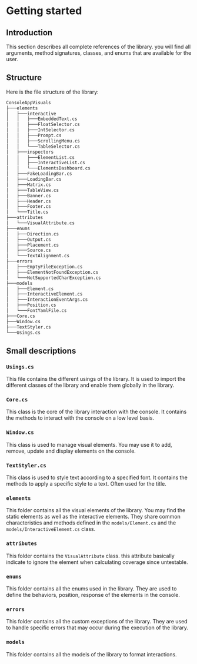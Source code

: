 # Getting started

## Introduction

This section describes all complete references of the library. you will find all arguments, method signatures, classes, and enums that are available for the user.

## Structure

Here is the file structure of the library:

```bash
ConsoleAppVisuals
├───elements
│   ├───interactive
│   │   ├───EmbeddedText.cs
│   │   ├───FloatSelector.cs
│   │   ├───IntSelector.cs
│   │   ├───Prompt.cs
│   │   ├───ScrollingMenu.cs
│   │   └───TableSelector.cs
│   ├───inspectors
│   │   ├───ElementList.cs
│   │   ├───InteractiveList.cs
│   │   └───ElementsDashboard.cs
│   ├───FakeLoadingBar.cs
│   ├───LoadingBar.cs
│   ├───Matrix.cs
│   ├───TableView.cs
│   ├───Banner.cs
│   ├───Header.cs
│   ├───Footer.cs
│   └───Title.cs
├───attributes
│   └───VisualAttribute.cs
├───enums
│   ├───Direction.cs
│   ├───Output.cs
│   ├───Placement.cs
│   ├───Source.cs
│   └───TextAlignment.cs
├───errors
│   ├───EmptyFileException.cs
│   ├───ElementNotFoundException.cs
│   └───NotSupportedCharException.cs
├───models
│   ├───Element.cs
│   ├───InteractiveElement.cs
│   ├───InteractionEventArgs.cs
│   ├───Position.cs
│   └───FontYamlFile.cs
├───Core.cs
├───Window.cs
├───TextStyler.cs
└───Usings.cs
```

## Small descriptions

### `Usings.cs`

This file contains the different usings of the library. It is used to import the different classes of the library and enable them globally in the library.

### `Core.cs`

This class is the core of the library interaction with the console. It contains the methods to interact with the console on a low level basis.

### `Window.cs`

This class is used to manage visual elements. You may use it to add, remove, update and display elements on the console.

### `TextStyler.cs`

This class is used to style text according to a specified font. It contains the methods to apply a specific style to a text. Often used for the title.

### `elements`

This folder contains all the visual elements of the library. You may find the static elements as well as the interactive elements. They share common characteristics and methods defined in the `models/Element.cs` and the `models/InteractiveElement.cs` class.

### `attributes`

This folder contains the `VisualAttribute` class. this attribute basically indicate to ignore the element when calculating coverage since untestable.

### `enums`

This folder contains all the enums used in the library. They are used to define the behaviors, position, response of the elements in the console.

### `errors`

This folder contains all the custom exceptions of the library. They are used to handle specific errors that may occur during the execution of the library.

### `models`

This folder contains all the models of the library to format interactions.

